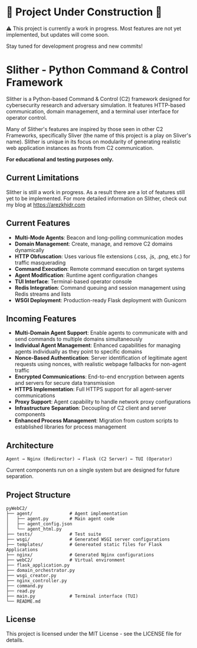 # 🚧 **Project Under Construction** 🚧
⚠️ This project is currently a work in progress.
Most features are not yet implemented, but updates will come soon.

Stay tuned for development progress and new commits!

# Slither - Python Command & Control Framework

Slither is a Python-based Command & Control (C2) framework designed for cybersecurity research and adversary simulation. 
It features HTTP-based communication, domain management, and a terminal user interface for operator control.

Many of Slither's features are inspired by those seen in other C2 Frameworks, specifically Sliver (the name of this project is a play on Sliver's name). 
Slither is unique in its focus on modularity of generating realistic web application instances as fronts from C2 communication.  

**For educational and testing purposes only.**

## Current Limitations

Slither is still a work in progress. As a result there are a lot of features still yet to be implemented. 
For more detailed information on Slither, check out my blog at https://arezkhidr.com 

## Current Features

- **Multi-Mode Agents**: Beacon and long-polling communication modes
- **Domain Management**: Create, manage, and remove C2 domains dynamically
- **HTTP Obfuscation**: Uses various file extensions (.css, .js, .png, etc.) for traffic masquerading
- **Command Execution**: Remote command execution on target systems
- **Agent Modification**: Runtime agent configuration changes
- **TUI Interface**: Terminal-based operator console
- **Redis Integration**: Command queuing and session management using Redis streams and lists
- **WSGI Deployment**: Production-ready Flask deployment with Gunicorn

## Incoming Features

- **Multi-Domain Agent Support**: Enable agents to communicate with and send commands to multiple domains simultaneously
- **Individual Agent Management**: Enhanced capabilities for managing agents individually as they point to specific domains
- **Nonce-Based Authentication**: Server identification of legitimate agent requests using nonces, with realistic webpage fallbacks for non-agent traffic
- **Encrypted Communications**: End-to-end encryption between agents and servers for secure data transmission
- **HTTPS Implementation**: Full HTTPS support for all agent-server communications
- **Proxy Support**: Agent capability to handle network proxy configurations
- **Infrastructure Separation**: Decoupling of C2 client and server components 
- **Enhanced Process Management**: Migration from custom scripts to established libraries for process management

## Architecture

```
Agent → Nginx (Redirector) → Flask (C2 Server) ← TUI (Operator)
```

Current components run on a single system but are designed for future separation.

## Project Structure

```
pyWebC2/
├── agent/              # Agent implementation
│   ├── agent.py        # Main agent code
│   ├── agent_config.json
│   └── agent_html.py
├── tests/              # Test suite
├── wsgi/               # Generated WSGI server configurations
├── templates/          # Genereated static files for Flask Applications
├── nginx/              # Generated Nginx configurations
├── webC2/              # Virtual environment
├── flask_application.py
├── domain_orchestrator.py
├── wsgi_creator.py
├── nginx_controller.py
├── command.py
├── read.py
├── main.py             # Terminal interface (TUI)
└── README.md
```


## License

This project is licensed under the MIT License - see the LICENSE file for details.
